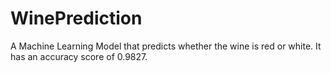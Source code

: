 # WinePrediction
A Machine Learning Model that predicts whether the wine is red or white.
It has an accuracy score of 0.9827.
